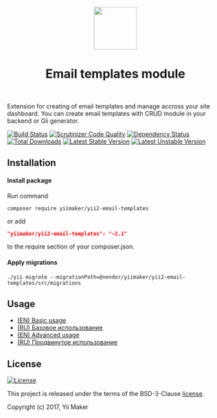 <p align="center">
    <a href="https://github.com/yiimaker" target="_blank">
        <img src="https://avatars1.githubusercontent.com/u/24204902" height="100px">
    </a>
    <h1 align="center">Email templates module</h1>
    <br>
</p>

Extension for creating of email templates and manage accross your site dashboard.
You can create email templates with CRUD module in your backend or Gii generator.

[![Build Status](https://travis-ci.org/yiimaker/yii2-email-templates.svg?branch=master)](https://travis-ci.org/yiimaker/yii2-email-templates)
[![Scrutinizer Code Quality](https://scrutinizer-ci.com/g/yiimaker/yii2-email-templates/badges/quality-score.png?b=master)](https://scrutinizer-ci.com/g/yiimaker/yii2-email-templates/?branch=master)
[![Dependency Status](https://www.versioneye.com/user/projects/59ba324c0fb24f002a981dca/badge.svg)](https://www.versioneye.com/user/projects/59ba324c0fb24f002a981dca)
[![Total Downloads](https://poser.pugx.org/yiimaker/yii2-email-templates/downloads)](https://packagist.org/packages/yiimaker/yii2-email-templates)
[![Latest Stable Version](https://poser.pugx.org/yiimaker/yii2-email-templates/v/stable)](CHANGELOG.md)
[![Latest Unstable Version](https://poser.pugx.org/yiimaker/yii2-email-templates/v/unstable)](CHANGELOG.md)

Installation
------------
#### Install package
Run command
```
composer require yiimaker/yii2-email-templates
```
or add
```json
"yiimaker/yii2-email-templates": "~2.1"
```
to the require section of your composer.json.

#### Apply migrations
```
./yii migrate --migrationPath=@vendor/yiimaker/yii2-email-templates/src/migrations
```

Usage
-----
* [(EN) Basic usage](docs/en/basic-usage.md)
* [(RU) Базовое использование](docs/ru/basic-usage.md)
* [(EN) Advanced usage](docs/en/advanced-usage.md)
* [(RU) Продвинутое использование](docs/ru/advanced-usage.md)

License
-------
[![License](https://poser.pugx.org/yiimaker/yii2-email-templates/license)](LICENSE``)

This project is released under the terms of the BSD-3-Clause [license](LICENSE).

Copyright (c) 2017, Yii Maker
